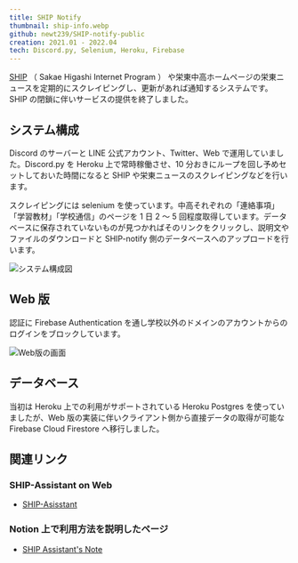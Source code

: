```yaml
---
title: SHIP Notify
thumbnail: ship-info.webp
github: newt239/SHIP-notify-public
creation: 2021.01 - 2022.04
tech: Discord.py, Selenium, Heroku, Firebase
---
```


<a href="https://ship.sakae-higashi.jp/" target="_blank">SHIP</a> （ Sakae Higashi Internet Program ） や栄東中高ホームページの栄東ニュースを定期的にスクレイピングし、更新があれば通知するシステムです。SHIP の閉鎖に伴いサービスの提供を終了しました。

<!--more-->

## システム構成

Discord のサーバーと LINE 公式アカウント、Twitter、Web で運用していました。Discord.py を Heroku 上で常時稼働させ、10 分おきにループを回し予めセットしておいた時間になると SHIP や栄東ニュースのスクレイピングなどを行います。

スクレイピングには selenium を使っています。中高それぞれの「連絡事項」「学習教材」「学校通信」のページを 1 日 2 ～ 5 回程度取得しています。データベースに保存されていないものが見つかればそのリンクをクリックし、説明文やファイルのダウンロードと SHIP-notify 側のデータベースへのアップロードを行います。

![システム構成図](/images/ship-assistant-system-map.webp)

## Web 版

認証に Firebase Authentication を通し学校以外のドメインのアカウントからのログインをブロックしています。

![Web版の画面](/images/ship-assistant-web.webp)

## データベース

当初は Heroku 上での利用がサポートされている Heroku Postgres を使っていましたが、Web 版の実装に伴いクライアント側から直接データの取得が可能な Firebase Cloud Firestore へ移行しました。

## 関連リンク

### SHIP-Assistant on Web

- <a href="https://ship-assistant.web.app/" target="_blank">SHIP-Asisstant</a>

### Notion 上で利用方法を説明したページ

- <a href="https://www.notion.so/newt-house/SHIP-Assistant-s-Note-c599cf2125364a80920b0447f76d717a" target="_blank">SHIP Assistant's Note</a>
